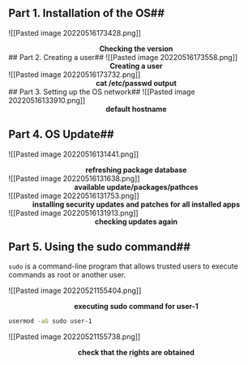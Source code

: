 ## Part 1. Installation of the OS##
![[Pasted image 20220516173428.png]]
<figcaption align = "center"><b>Checking the version</b></figcaption>
## Part 2. Creating a user##
![[Pasted image 20220516173558.png]]
<figcaption align = "center"><b>Creating a user</b></figcaption>
![[Pasted image 20220516173732.png]]<figcaption align = "center"><b>cat /etc/passwd output</b></figcaption>
## Part 3. Setting up the OS network##
![[Pasted image 20220516133910.png]]
<figcaption align = "center"><b>default hostname</b></figcaption>




## Part 4. OS Update##
![[Pasted image 20220516131441.png]]
<figcaption align = "center"><b>refreshing package database</b></figcaption>
![[Pasted image 20220516131638.png]]
<figcaption align = "center"><b>available update/packages/pathces</b></figcaption>
![[Pasted image 20220516131753.png]]
<figcaption align = "center"><b>installing security updates and patches for all installed apps</b></figcaption>
![[Pasted image 20220516131913.png]]
<figcaption align = "center"><b>checking updates again</b></figcaption>



## Part 5. Using the **sudo** command##
`sudo` is a command-line program that allows trusted users to execute commands as root or another user.

![[Pasted image 20220521155404.png]]<figcaption align = "center"><b>executing sudo command for user-1</b></figcaption>
```bash
usermod -aG sudo user-1
```
![[Pasted image 20220521155738.png]]<figcaption align = "center"><b>check that the rights are obtained</b></figcaption>
